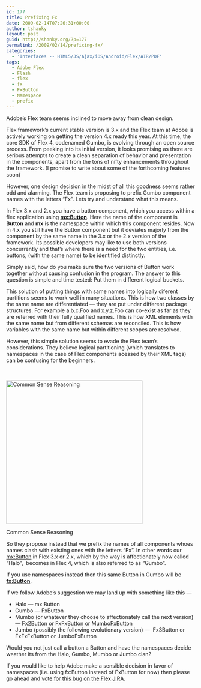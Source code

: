 ```yaml
---
id: 177
title: Prefixing Fx
date: 2009-02-14T07:26:31+00:00
author: tshanky
layout: post
guid: http://shanky.org/?p=177
permalink: /2009/02/14/prefixing-fx/
categories:
  - 'Interfaces -- HTML5/JS/Ajax/iOS/Android/Flex/AIR/PDF'
tags:
  - Adobe Flex
  - Flash
  - flex
  - fx
  - FxButton
  - Namespace
  - prefix
---
```

Adobe&#8217;s Flex team seems inclined to move away from clean design.

Flex framework&#8217;s current stable version is 3.x and the Flex team at Adobe is actively working on getting the version 4.x ready this year. At this time, the core SDK of Flex 4, codenamed Gumbo, is evolving through an open source process. From peeking into its initial version, it looks promising as there are serious attempts to create a clean separation of behavior and presentation in the components, apart from the tons of nifty enhancements throughout the framework. (I promise to write about some of the forthcoming features soon)

However, one design decision in the midst of all this goodness seems rather odd and alarming. The Flex team is proposing to prefix Gumbo component names with the letters &#8220;Fx&#8221;. Lets try and understand what this means.

In Flex 3.x and 2.x you have a button component, which you access within a flex application using **<mx:Button>**. Here the name of the component is **Button** and **mx** is the namespace within which this component resides. Now in 4.x you still have the Button component but it deviates majorly from the component by the same name in the 3.x or the 2.x version of the framework. Its possible developers may like to use both versions concurrently and that&#8217;s where there is a need for the two entities, i.e. buttons, (with the same name) to be identified distinctly.

Simply said, how do you make sure the two versions of Button work together without causing confusion in the program. The answer to this question is simple and time tested: Put them in different logical buckets. 

This solution of putting things with same names into logically diferent partitions seems to work well in many situations. This is how two classes by the same name are differentiated &#8212; they are put under different package structures. For example a.b.c.Foo and x.y.z.Foo can co-exist as far as they are referred with their fully qualified names. This is how XML elements with the same name but from different schemas are reconciled. This is how variables with the same name but within different scopes are resolved.

However, this simple solution seems to evade the Flex team&#8217;s considerations. They believe logical partitioning (which translates to namespaces in the case of Flex components acessed by their XML tags) can be confusing for the beginners.

 

<div style="width: 373px" class="wp-caption alignnone">
  <a target="_blank" href="http://web.media.mit.edu/~lieber/Teaching/Common-Sense-Course-02/Which-Way-Up.jpg"><img title="Common Sense Reasoning" src="http://web.media.mit.edu/~lieber/Teaching/Common-Sense-Course-02/Which-Way-Up.jpg" alt="Common Sense Reasoning" width="363" height="382" /></a>
  
  <p class="wp-caption-text">
    Common Sense Reasoning
  </p>
</div>

So they propose instead that we prefix the names of all components whoes names clash with existing ones with the letters &#8220;Fx&#8221;. In other words our <mx:Button> in Flex 3.x or 2.x, which by the way is affectionately now called &#8220;Halo&#8221;,  becomes <FxButton> in Flex 4, which is also referred to as &#8220;Gumbo&#8221;.

If you use namespaces instead then this same Button in Gumbo will be **<fx:Button>**.

If we follow Adobe&#8217;s suggestion we may land up with something like this &#8212;

  * Halo &#8212; mx:Button
  * Gumbo &#8212; FxButton
  * Mumbo (or whatever they choose to affectionately call the next version) &#8212; Fx2Button or FxFxButton or MumboFxButton
  * Jumbo (possibly the following evolutionary version) &#8212;  Fx3Button or FxFxFxButton or JumboFxButton

Would you not just call a button a Button and have the namespaces decide weather its from the Halo, Gumbo, Mumbo or Jumbo clan?

If you would like to help Adobe make a sensible decision in favor of namespaces (i.e. using fx:Button instead of FxButton for now) then please go ahead and <a title="Replace Gumbo Fx Class Prefixing with a fx: namespace" href="https://bugs.adobe.com/jira/browse/SDK-17854" target="_blank">vote for this bug on the Flex JIRA</a>.